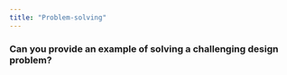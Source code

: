 ```yaml
---
title: "Problem-solving"
---
```

### Can you provide an example of solving a challenging design problem?